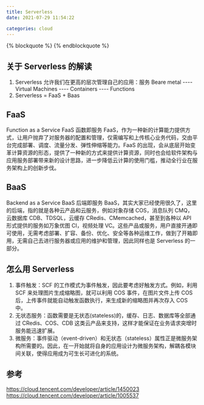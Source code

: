 ```yaml
---
title: Serverless
date: 2021-07-29 11:54:22

categories: cloud
---
```


{% blockquote %}
{% endblockquote %}

## 关于 Serverless 的解读

1. Serverless 允许我们在更高的层次管理自己的应用：服务
   Beare metal ---- Virtual Machines ---- Containers ---- Functions
2. Serverless = FaaS + Baas

## FaaS

Function as a Service FaaS
函数即服务 FaaS，作为一种新的计算能力提供方式，让用户抛弃了对服务器的配置和管理，仅需编写和上传核心业务代码，交由平台完成部署、调度、流量分发、弹性伸缩等能力。FaaS 的出现，会从底层开始变革计算资源的形态，提供了一种新的方式来提供计算资源，同时也会给软件架构与应用服务部署带来新的设计思路，进一步降低云计算的使用门槛，推动全行业在服务架构上的创新步伐。

## BaaS

Backend as a Service BaaS
后端即服务 BaaS，其实大家已经使用很久了，这里的后端，指的就是各种云产品和云服务，例如对象存储 COS，消息队列 CMQ，云数据库 CDB、TDSQL，云缓存 CRedis、CMemcached，甚至到各种以 API 形式提供的服务如万象优图 CI，视频处理 VC。这些产品或服务，用户直接开通即可使用，无需考虑部署、扩容、备份、优化、安全等各种运维工作，做到了开箱即用，无需自己去进行服务器或应用的维护和管理，因此同样也是 Serverless 的一部分。

## 怎么用 Serverless

1. 事件触发：SCF 的工作模式为事件触发，因此要考虑好触发方式。例如，利用 SCF 来处理图片生成缩略图，就可以利用 COS 事件，在图片文件上传 COS 后，上传事件就能自动触发函数执行，来生成新的缩略图并再次存入 COS 中。
2. 无状态服务：函数需要是无状态(stateless)的，缓存、日志、数据库等全部通过 CRedis、COS、CDB 这类云产品来支持，这样才能保证在业务请求突增时服务能迅速扩展。
3. 微服务：事件驱动（event-driven）和无状态（stateless）属性正是微服务架构所需要的。因此，在一开始就将自身的应用设计为微服务架构，解耦各模块间关联，使得应用成为可生长可进化的系统。

## 参考

https://cloud.tencent.com/developer/article/1450023
https://cloud.tencent.com/developer/article/1005537

